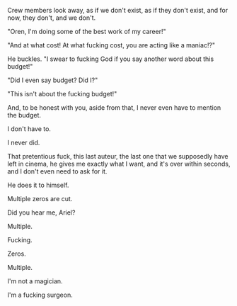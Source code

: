 Crew members look away, as if we don't exist, as if they don't exist, and for now, they don't, and we don't.

"Oren, I'm doing some of the best work of my career!"

"And at what cost! At what fucking cost, you are acting like a maniac!?"

He buckles. "I swear to fucking God if you say another word about this budget!"

"Did I even say budget? Did I?"

"This isn't about the fucking budget!"

And, to be honest with you, aside from that, I never even have to mention the budget.

I don't have to.

I never did.

That pretentious fuck, this last auteur, the last one that we supposedly have left in cinema, he gives me exactly what I want, and it's over within seconds, and I don't even need to ask for it.

He does it to himself.

Multiple zeros are cut.

Did you hear me, Ariel?

Multiple.

Fucking.

Zeros.

Multiple.

I'm not a magician.

I'm a fucking surgeon.